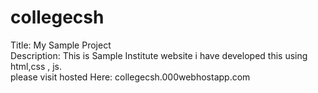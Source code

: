 # collegecsh <br/>
Title: My Sample Project  <br/>
Description: This is Sample Institute website i have developed this using html,css , js.  <br/>
please visit hosted Here: collegecsh.000webhostapp.com  <br/>

